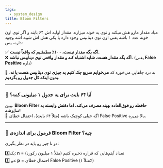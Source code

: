 ```yaml
---
tags:
  - system_design
title: Bloom Filters
---
```



میاد مقدار مارو هش میکنه و توی یه خونه میزاره. مقدار اولیه اش ۶۴ بایته و اگر توی اون خونه عدد ۱ باشه یعنی اون توی دیتابیس وجود داره یا یکی هش اش شبیه اشه وجود داره، پس:

✅ **اگه بگه مقدار نیست، ۱۰۰٪ مطمئنیم که واقعاً نیست.**  
❌ **اگه بگه مقدار هست، شاید اشتباه کنه و مقدار واقعی توی دیتابیس نباشه.** (یعنی **False Positive** داره)

🔹 به درد جاهایی می‌خوره که **می‌خوایم سریع چک کنیم یه چیزی توی دیتابیس هست یا نه، بدون اینکه کل جدول رو بگردیم.**

---

### **🔢 آیا ۶۴ بایت برای یه جدول ۱ میلیونی کمه؟**

ببین، **Bloom Filter حافظه رو فوق‌العاده بهینه مصرف می‌کنه، اما دقتش وابسته به سایزشه!**  
🔹 اگه خیلی کوچیک باشه (مثلاً ۶۴ بایت)، احتمال خطای False Positive بالا می‌ره.

---

### 📏 فرمول برای اندازه‌ی Bloom Filter چیه؟

دو تا چیز رو باید در نظر بگیری:

1️⃣یک: **n** = تعداد آیتم‌هایی که قراره ذخیره کنیم (مثلاً ۱ میلیون رکورد)  
2️⃣ دو: **p** = احتمال خطای False Positive (مثلاً ۱٪)
